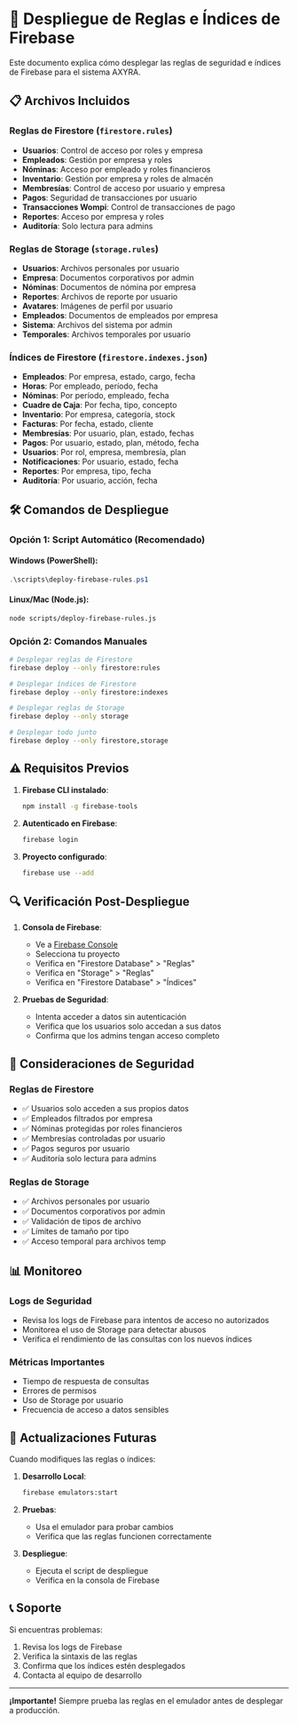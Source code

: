 # 🚀 Despliegue de Reglas e Índices de Firebase

Este documento explica cómo desplegar las reglas de seguridad e índices de Firebase para el sistema AXYRA.

## 📋 Archivos Incluidos

### Reglas de Firestore (`firestore.rules`)
- **Usuarios**: Control de acceso por roles y empresa
- **Empleados**: Gestión por empresa y roles
- **Nóminas**: Acceso por empleado y roles financieros
- **Inventario**: Gestión por empresa y roles de almacén
- **Membresías**: Control de acceso por usuario y empresa
- **Pagos**: Seguridad de transacciones por usuario
- **Transacciones Wompi**: Control de transacciones de pago
- **Reportes**: Acceso por empresa y roles
- **Auditoría**: Solo lectura para admins

### Reglas de Storage (`storage.rules`)
- **Usuarios**: Archivos personales por usuario
- **Empresa**: Documentos corporativos por admin
- **Nóminas**: Documentos de nómina por empresa
- **Reportes**: Archivos de reporte por usuario
- **Avatares**: Imágenes de perfil por usuario
- **Empleados**: Documentos de empleados por empresa
- **Sistema**: Archivos del sistema por admin
- **Temporales**: Archivos temporales por usuario

### Índices de Firestore (`firestore.indexes.json`)
- **Empleados**: Por empresa, estado, cargo, fecha
- **Horas**: Por empleado, período, fecha
- **Nóminas**: Por período, empleado, fecha
- **Cuadre de Caja**: Por fecha, tipo, concepto
- **Inventario**: Por empresa, categoría, stock
- **Facturas**: Por fecha, estado, cliente
- **Membresías**: Por usuario, plan, estado, fechas
- **Pagos**: Por usuario, estado, plan, método, fecha
- **Usuarios**: Por rol, empresa, membresía, plan
- **Notificaciones**: Por usuario, estado, fecha
- **Reportes**: Por empresa, tipo, fecha
- **Auditoría**: Por usuario, acción, fecha

## 🛠️ Comandos de Despliegue

### Opción 1: Script Automático (Recomendado)

#### Windows (PowerShell):
```powershell
.\scripts\deploy-firebase-rules.ps1
```

#### Linux/Mac (Node.js):
```bash
node scripts/deploy-firebase-rules.js
```

### Opción 2: Comandos Manuales

```bash
# Desplegar reglas de Firestore
firebase deploy --only firestore:rules

# Desplegar índices de Firestore
firebase deploy --only firestore:indexes

# Desplegar reglas de Storage
firebase deploy --only storage

# Desplegar todo junto
firebase deploy --only firestore,storage
```

## ⚠️ Requisitos Previos

1. **Firebase CLI instalado**:
   ```bash
   npm install -g firebase-tools
   ```

2. **Autenticado en Firebase**:
   ```bash
   firebase login
   ```

3. **Proyecto configurado**:
   ```bash
   firebase use --add
   ```

## 🔍 Verificación Post-Despliegue

1. **Consola de Firebase**:
   - Ve a [Firebase Console](https://console.firebase.google.com/)
   - Selecciona tu proyecto
   - Verifica en "Firestore Database" > "Reglas"
   - Verifica en "Storage" > "Reglas"
   - Verifica en "Firestore Database" > "Índices"

2. **Pruebas de Seguridad**:
   - Intenta acceder a datos sin autenticación
   - Verifica que los usuarios solo accedan a sus datos
   - Confirma que los admins tengan acceso completo

## 🚨 Consideraciones de Seguridad

### Reglas de Firestore
- ✅ Usuarios solo acceden a sus propios datos
- ✅ Empleados filtrados por empresa
- ✅ Nóminas protegidas por roles financieros
- ✅ Membresías controladas por usuario
- ✅ Pagos seguros por usuario
- ✅ Auditoría solo lectura para admins

### Reglas de Storage
- ✅ Archivos personales por usuario
- ✅ Documentos corporativos por admin
- ✅ Validación de tipos de archivo
- ✅ Límites de tamaño por tipo
- ✅ Acceso temporal para archivos temp

## 📊 Monitoreo

### Logs de Seguridad
- Revisa los logs de Firebase para intentos de acceso no autorizados
- Monitorea el uso de Storage para detectar abusos
- Verifica el rendimiento de las consultas con los nuevos índices

### Métricas Importantes
- Tiempo de respuesta de consultas
- Errores de permisos
- Uso de Storage por usuario
- Frecuencia de acceso a datos sensibles

## 🔄 Actualizaciones Futuras

Cuando modifiques las reglas o índices:

1. **Desarrollo Local**:
   ```bash
   firebase emulators:start
   ```

2. **Pruebas**:
   - Usa el emulador para probar cambios
   - Verifica que las reglas funcionen correctamente

3. **Despliegue**:
   - Ejecuta el script de despliegue
   - Verifica en la consola de Firebase

## 📞 Soporte

Si encuentras problemas:

1. Revisa los logs de Firebase
2. Verifica la sintaxis de las reglas
3. Confirma que los índices estén desplegados
4. Contacta al equipo de desarrollo

---

**¡Importante!** Siempre prueba las reglas en el emulador antes de desplegar a producción.

